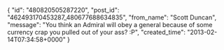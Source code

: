  {
   "id": "480820505287220",
   "post_id": "462493170453287_480677688634835",
   "from_name": "Scott Duncan",
   "message": "You think an Admiral will obey a general because of some currency crap you pulled out of your ass? :P",
   "created_time": "2013-02-14T07:34:58+0000"
 }

